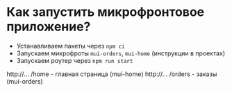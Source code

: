 # Как запустить микрофронтовое приложение?

- Устанавливаем пакеты через `npm ci`
- Запускаем микрофроты `mui-orders`, `mui-home` (инструкции в проектах)
- Запускаем роутер через `npm run start`

http://... /home - главная страница (mui-home)
http://... /orders - заказы (mui-orders)
